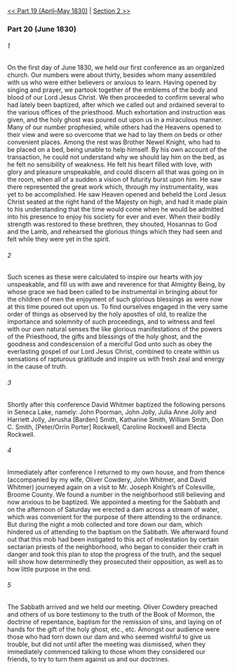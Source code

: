 [<< Part 19 (April–May 1830)](Part%2019%20(April–May%201830).md)  |  [Section 2 >>](../Section%202.md)

### Part 20 (June 1830)
###### 1
On the first day of June 1830, we held our first conference as an organized church. Our numbers were about thirty, besides whom many assembled with us who were either believers or anxious to learn. Having opened by singing and prayer, we partook together of the emblems of the body and blood of our Lord Jesus Christ. We then proceeded to confirm several who had lately been baptized, after which we called out and ordained several to the various offices of the priesthood. Much exhortation and instruction was given, and the holy ghost was poured out upon us in a miraculous manner. Many of our number prophesied, while others had the Heavens opened to their view and were so overcome that we had to lay them on beds or other convenient places. Among the rest was Brother Newel Knight, who had to be placed on a bed, being unable to help himself. By his own account of the transaction, he could not understand why we should lay him on the bed, as he felt no sensibility of weakness. He felt his heart filled with love, with glory and pleasure unspeakable, and could discern all that was going on in the room, when all of a sudden a vision of futurity burst upon him. He saw there represented the great work which, through my instrumentality, was yet to be accomplished. He saw Heaven opened and beheld the Lord Jesus Christ seated at the right hand of the Majesty on high, and had it made plain to his understanding that the time would come when he would be admitted into his presence to enjoy his society for ever and ever. When their bodily strength was restored to these brethren, they shouted, Hosannas to God and the Lamb, and rehearsed the glorious things which they had seen and felt while they were yet in the spirit.

###### 2
Such scenes as these were calculated to inspire our hearts with joy unspeakable, and fill us with awe and reverence for that Almighty Being, by whose grace we had been called to be instrumental in bringing about for the children of men the enjoyment of such glorious blessings as were now at this time poured out upon us. To find ourselves engaged in the very same order of things as observed by the holy apostles of old, to realize the importance and solemnity of such proceedings, and to witness and feel with our own natural senses the like glorious manifestations of the powers of the Priesthood, the gifts and blessings of the holy ghost, and the goodness and condescension of a merciful God unto such as obey the everlasting gospel of our Lord Jesus Christ, combined to create within us sensations of rapturous gratitude and inspire us with fresh zeal and energy in the cause of truth.

###### 3
Shortly after this conference David Whitmer baptized the following persons in Seneca Lake, namely: John Poorman, John Jolly, Julia Anne Jolly and Harriett Jolly, Jerusha [Barden] Smith, Katharine Smith, William Smith, Don C. Smith, [Peter/Orrin Porter] Rockwell, Caroline Rockwell and Electa Rockwell.

###### 4
Immediately after conference I returned to my own house, and from thence (accompanied by my wife, Oliver Cowdery, John Whitmer, and David Whitmer) journeyed again on a visit to Mr. Joseph Knight’s of Colesville, Broome County. We found a number in the neighborhood still believing and now anxious to be baptized. We appointed a meeting for the Sabbath and on the afternoon of Saturday we erected a dam across a stream of water, which was convenient for the purpose of there attending to the ordinance. But during the night a mob collected and tore down our dam, which hindered us of attending to the baptism on the Sabbath. We afterward found out that this mob had been instigated to this act of molestation by certain sectarian priests of the neighborhood, who began to consider their craft in danger and took this plan to stop the progress of the truth, and the sequel will show how determinedly they prosecuted their opposition, as well as to how little purpose in the end.

###### 5
The Sabbath arrived and we held our meeting. Oliver Cowdery preached and others of us bore testimony to the truth of the Book of Mormon, the doctrine of repentance, baptism for the remission of sins, and laying on of hands for the gift of the holy ghost, etc., etc. Amongst our audience were those who had torn down our dam and who seemed wishful to give us trouble, but did not until after the meeting was dismissed, when they immediately commenced talking to those whom they considered our friends, to try to turn them against us and our doctrines.